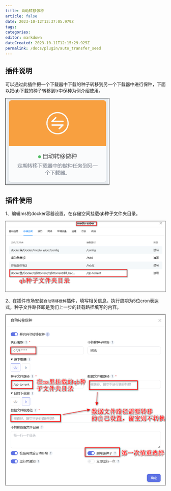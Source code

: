 ```yaml
---
title: 自动转移做种
article: false
date: 2023-10-12T12:37:05.979Z
tags:
categories: 
editor: markdown
dateCreated: 2023-10-11T12:15:29.925Z
permalink: /docs/plugin/auto_transfer_seed
---
```


## 插件说明
可以通过此插件把一个下载器中下载的种子转移到另一个下载器中进行保种，下面以把qb下载的种子转移到tr中保种为例介绍使用。

![0701.png](./images/0701.png)

## 插件使用
1、编辑ms的docker容器设置，在存储空间挂载qb种子文件夹目录。

![0702.png](./images/0702.png)

2、在插件市场安装`自动转移做种`插件，填写相关信息。执行周期为5位cron表达式，种子文件路径即是我们上一步的转载路径填写的内容。

![0703.png](./images/0703.png)

